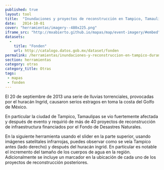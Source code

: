 ```yaml
---
published: true
layout: tool
title:  "Inundaciones y proyectos de reconstrucción en Tampico, Tamaulipas durante el huracán Ingrid"
date:   2014-10-01
cover: "herramientas/imagery--480x225.png"
iframe_src: "http://mxabierto.github.io/mapas/map/event-imagery/#embed"
datasets:
  -
    title: "Fonden"
    url: http://catalogo.datos.gob.mx/dataset/fonden
permalink: /herramientas/inundaciones-y-reconstruccion-en-tampico-durante-ingrid.html
section: herramientas
category: otras
category_title: Otras
tags:
 - mapas
 - fonden
---
```


El 20 de septiembre de 2013 una serie de lluvias torrenciales, provocadas por el huracán Ingrid, causaron serios estragos en toma la costa del Golfo de México. 

En particular la ciudad de Tampico, Tamaulipas se vio fuertemente afectada y después de evento y requirió de más de 40 proyectos de reconstrucción de infraestructura financiados por el Fondo de Desastres Naturales.

En la siguiente herramienta usando el slider en la parte superior, usando imágenes satelitales infrarrojas, puedes observar como se veía Tampico antes (lado derecho) y después del huracán ingrid. En particular es notable el incremento del tamaño de los cuerpos de agua en la región. Adicionalmente se incluye un marcador en la ubicación de cada uno de los proyectos de reconstrucción posteriores. 
